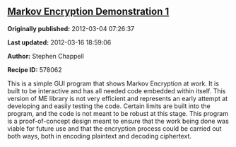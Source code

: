 ## [Markov Encryption Demonstration 1](https://code.activestate.com/recipes/578062-markov-encryption-demonstration-1)

**Originally published:** 2012-03-04 07:26:37

**Last updated:** 2012-03-16 18:59:06

**Author:** Stephen Chappell

**Recipe ID:** 578062

This is a simple GUI program that shows Markov Encryption at work. It is built to be interactive and has all needed code embedded within itself. This version of ME library is not very efficient and represents an early attempt at developing and easily testing the code. Certain limits are built into the program, and the code is not meant to be robust at this stage. This program is a proof-of-concept design meant to ensure that the work being done was viable for future use and that the encryption process could be carried out both ways, both in encoding plaintext and decoding ciphertext.
